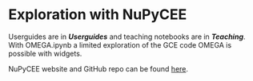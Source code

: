 # Exploration with NuPyCEE

Userguides are in ***Userguides*** and teaching notebooks are in ***Teaching***.
With OMEGA.ipynb a limited exploration of the GCE code OMEGA is possible with widgets.

NuPyCEE website and GitHub repo can be found [here](http://nugrid.github.io/NuPyCEE/index.html).
